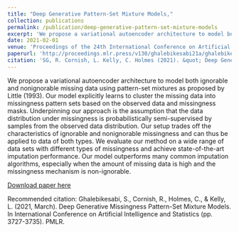```yaml
---
title: "Deep Generative Pattern-Set Mixture Models,"
collection: publications
permalink: /publication/deep-generative-pattern-set-mixture-models
excerpt: 'We propose a variational autoencoder architecture to model both ignorable and nonignorable missing data using pattern-set mixtures as proposed by Little (1993). Our model explicitly learns to cluster the missing data into missingness pattern sets based on the observed data and missingness masks. Underpinning our approach is the assumption that the data distribution under missingness is probabilistically semi-supervised by samples from the observed data distribution. Our setup trades off the characteristics of ignorable and nonignorable missingness and can thus be applied to data of both types. We evaluate our method on a wide range of data sets with different types of missingness and achieve state-of-the-art imputation performance. Our model outperforms many common imputation algorithms, especially when the amount of missing data is high and the missingness mechanism is non-ignorable.'
date: 2021-02-01
venue: 'Proceedings of the 24th International Conference on Artificial Intelligence and Statistics (AISTATS) '
paperurl: 'http://proceedings.mlr.press/v130/ghalebikesabi21a/ghalebikesabi21a.pdf'
citation: 'SG, R. Cornish, L. Kelly, C. Holmes (2021). &quot; Deep Generative Pattern-Set Mixture Models.&quot; <i>Proceedings of the 24th International Conference on Artificial Intelligence and Statistics (AISTATS)</i>.'
---
```

We propose a variational autoencoder architecture to model both ignorable and nonignorable missing data using pattern-set mixtures as proposed by Little (1993). Our model explicitly learns to cluster the missing data into missingness pattern sets based on the observed data and missingness masks. Underpinning our approach is the assumption that the data distribution under missingness is probabilistically semi-supervised by samples from the observed data distribution. Our setup trades off the characteristics of ignorable and nonignorable missingness and can thus be applied to data of both types. We evaluate our method on a wide range of data sets with different types of missingness and achieve state-of-the-art imputation performance. Our model outperforms many common imputation algorithms, especially when the amount of missing data is high and the missingness mechanism is non-ignorable.

[Download paper here](http://proceedings.mlr.press/v130/ghalebikesabi21a/ghalebikesabi21a.pdf)

Recommended citation: Ghalebikesabi, S., Cornish, R., Holmes, C., & Kelly, L. (2021, March). Deep Generative Missingness Pattern-Set Mixture Models. In International Conference on Artificial Intelligence and Statistics (pp. 3727-3735). PMLR.